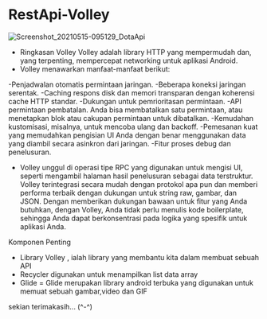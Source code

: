 # RestApi-Volley
![Screenshot_20210515-095129_DotaApi](https://user-images.githubusercontent.com/64142150/118346111-74bf0e80-b563-11eb-8d40-0bbef6a6e8ca.jpg)

- Ringkasan Volley
Volley adalah library HTTP yang mempermudah dan, yang terpenting, mempercepat networking untuk aplikasi Android.
- Volley menawarkan manfaat-manfaat berikut:

 -Penjadwalan otomatis permintaan jaringan.
 -Beberapa koneksi jaringan serentak.
 -Caching respons disk dan memori transparan dengan koherensi cache HTTP standar.
 -Dukungan untuk pemrioritasan permintaan.
 -API permintaan pembatalan. Anda bisa membatalkan satu permintaan, atau menetapkan blok atau cakupan permintaan untuk dibatalkan.
 -Kemudahan kustomisasi, misalnya, untuk mencoba ulang dan backoff.
 -Pemesanan kuat yang memudahkan pengisian UI Anda dengan benar menggunakan data yang diambil secara asinkron dari jaringan.
 -Fitur proses debug dan penelusuran.
 - Volley unggul di operasi tipe RPC yang digunakan untuk mengisi UI, seperti mengambil halaman hasil penelusuran sebagai data terstruktur. Volley terintegrasi secara mudah dengan protokol apa pun dan memberi performa terbaik dengan dukungan untuk string raw, gambar, dan JSON. Dengan memberikan dukungan bawaan untuk fitur yang Anda butuhkan, dengan Volley, Anda tidak perlu menulis kode boilerplate, sehingga Anda dapat berkonsentrasi pada logika yang spesifik untuk aplikasi Anda.
 
 Komponen Penting 
 - Library Volley , ialah library yang membantu kita dalam membuat sebuah API
 - Recycler digunakan untuk menampilkan list data array 
 - Glide = Glide merupakan library android terbuka yang digunakan untuk memuat sebuah gambar,video dan GIF
 
 sekian terimakasih...  (^-^)
